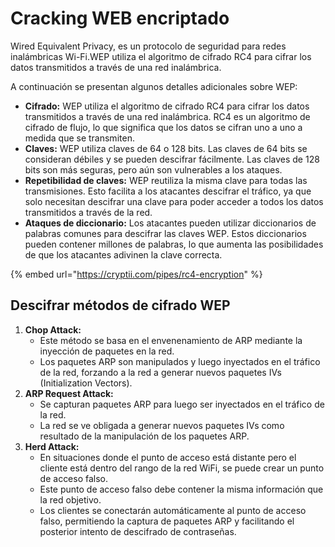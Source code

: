 # Cracking WEB encriptado

Wired Equivalent Privacy, es un protocolo de seguridad para redes inalámbricas Wi-Fi.WEP utiliza el algoritmo de cifrado RC4 para cifrar los datos transmitidos a través de una red inalámbrica.

A continuación se presentan algunos detalles adicionales sobre WEP:

* **Cifrado:** WEP utiliza el algoritmo de cifrado RC4 para cifrar los datos transmitidos a través de una red inalámbrica. RC4 es un algoritmo de cifrado de flujo, lo que significa que los datos se cifran uno a uno a medida que se transmiten.
* **Claves:** WEP utiliza claves de 64 o 128 bits. Las claves de 64 bits se consideran débiles y se pueden descifrar fácilmente. Las claves de 128 bits son más seguras, pero aún son vulnerables a los ataques.
* **Repetibilidad de claves:** WEP reutiliza la misma clave para todas las transmisiones. Esto facilita a los atacantes descifrar el tráfico, ya que solo necesitan descifrar una clave para poder acceder a todos los datos transmitidos a través de la red.
* **Ataques de diccionario:** Los atacantes pueden utilizar diccionarios de palabras comunes para descifrar las claves WEP. Estos diccionarios pueden contener millones de palabras, lo que aumenta las posibilidades de que los atacantes adivinen la clave correcta.

{% embed url="https://cryptii.com/pipes/rc4-encryption" %}

## Descifrar métodos de cifrado WEP

1. **Chop Attack:**
   * Este método se basa en el envenenamiento de ARP mediante la inyección de paquetes en la red.
   * Los paquetes ARP son manipulados y luego inyectados en el tráfico de la red, forzando a la red a generar nuevos paquetes IVs (Initialization Vectors).
2. **ARP Request Attack:**
   * Se capturan paquetes ARP para luego ser inyectados en el tráfico de la red.
   * La red se ve obligada a generar nuevos paquetes IVs como resultado de la manipulación de los paquetes ARP.
3. **Herd Attack:**
   * En situaciones donde el punto de acceso está distante pero el cliente está dentro del rango de la red WiFi, se puede crear un punto de acceso falso.
   * Este punto de acceso falso debe contener la misma información que la red objetivo.
   * Los clientes se conectarán automáticamente al punto de acceso falso, permitiendo la captura de paquetes ARP y facilitando el posterior intento de descifrado de contraseñas.

